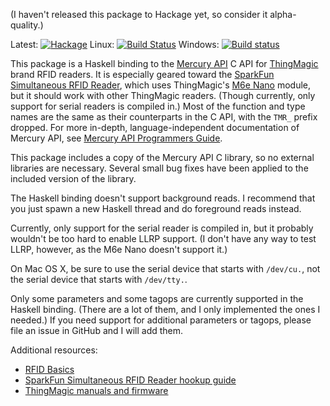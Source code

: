 (I haven't released this package to Hackage yet, so consider it
alpha-quality.)

Latest:
[![Hackage](https://img.shields.io/hackage/v/hs-mercury-api.svg)](https://hackage.haskell.org/package/hs-mercury-api)
Linux:
[![Build Status](https://travis-ci.org/ppelleti/hs-mercury-api.svg?branch=master)](https://travis-ci.org/ppelleti/hs-mercury-api)
Windows:
[![Build status](https://ci.appveyor.com/api/projects/status/aywuy9y05ow8wja2/branch/master?svg=true)](https://ci.appveyor.com/project/ppelleti/hs-mercury-api/branch/master)

This package is a Haskell binding to the [Mercury API][5] C API for
[ThingMagic][6] brand RFID readers.  It is especially geared toward
the [SparkFun Simultaneous RFID Reader][1], which uses ThingMagic's
[M6e Nano][7] module, but it should work with other ThingMagic
readers.  (Though currently, only support for serial readers is
compiled in.)  Most of the function and type names are the same as
their counterparts in the C API, with the `TMR_` prefix dropped.  For
more in-depth, language-independent documentation of Mercury API, see
[Mercury API Programmers Guide][2].

This package includes a copy of the Mercury API C library, so no
external libraries are necessary.  Several small bug fixes have been
applied to the included version of the library.

The Haskell binding doesn't support background reads.  I recommend
that you just spawn a new Haskell thread and do foreground reads
instead.

Currently, only support for the serial reader is compiled in, but it
probably wouldn't be too hard to enable LLRP support.  (I don't have
any way to test LLRP, however, as the M6e Nano doesn't support it.)

On Mac OS X, be sure to use the serial device that starts with
`/dev/cu.`, not the serial device that starts with `/dev/tty.`.

Only some parameters and some tagops are currently supported in the
Haskell binding.  (There are a lot of them, and I only implemented the
ones I needed.)  If you need support for additional parameters or
tagops, please file an issue in GitHub and I will add them.

Additional resources:

* [RFID Basics][8]
* [SparkFun Simultaneous RFID Reader hookup guide][3]
* [ThingMagic manuals and firmware][4]

[1]: https://www.sparkfun.com/products/14066
[2]: http://www.thingmagic.com/images/Downloads/Docs/MercuryAPI_ProgrammerGuide_for_v1.27.3.pdf
[3]: https://learn.sparkfun.com/tutorials/simultaneous-rfid-tag-reader-hookup-guide
[4]: http://www.thingmagic.com/index.php/manuals-firmware
[5]: http://www.thingmagic.com/index.php/manuals-firmware#Mercury_API
[6]: http://www.thingmagic.com/
[7]: http://www.thingmagic.com/index.php/embedded-rfid-readers/thingmagic-nano-module
[8]: https://learn.sparkfun.com/tutorials/rfid-basics
